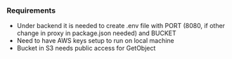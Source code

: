 ### Requirements

- Under backend it is needed to create .env file with PORT (8080, if other change in proxy in package.json needed) and BUCKET
- Need to have AWS keys setup to run on local machine
- Bucket in S3 needs public access for GetObject
